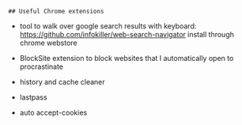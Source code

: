 
	## Useful Chrome extensions
  
  * tool to walk over google search results with keyboard:
https://github.com/infokiller/web-search-navigator
install through chrome webstore

* BlockSite extension to block websites that I automatically open 
to procrastinate

* history and cache cleaner

* lastpass

* auto accept-cookies

